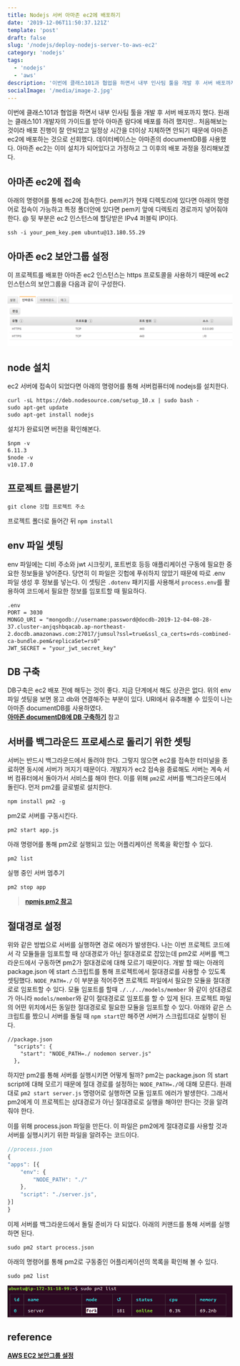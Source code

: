 ```yaml
---
title: Nodejs 서버 아마존 ec2에 배포하기
date: '2019-12-06T11:50:37.121Z'
template: 'post'
draft: false
slug: '/nodejs/deploy-nodejs-server-to-aws-ec2'
category: 'nodejs'
tags:
  - 'nodejs'
  - 'aws'
description: '이번에 클래스101과 협업을 하면서 내부 인사팀 툴을 개발 후 서버 배포까지 했다. 원래는 클래스101 개발자의 가이드를 받아 아마존 람다에 배포를 하려 했지만.. 처음해보는 것이라 배포 진행이 잘 안되었고 일정상 시간을 더이상 지체하면 안되기 때문에 아마존 ec2에 배포하는 것으로 선회했다. 데이터베이스는 아마존의 documentDB를 사용했다. 배포 과정을 정리해보겠다. 아마존 ec2는 이미 설치가 되어있다고 가정한다....'
socialImage: '/media/image-2.jpg'
---
```


이번에 클래스101과 협업을 하면서 내부 인사팀 툴을 개발 후 서버 배포까지 했다. 원래는 클래스101 개발자의 가이드를 받아 아마존 람다에 배포를 하려 했지만.. 처음해보는 것이라 배포 진행이 잘 안되었고 일정상 시간을 더이상 지체하면 안되기 때문에 아마존 ec2에 배포하는 것으로 선회했다. 데이터베이스는 아마존의 documentDB를 사용했다. 아마존 ec2는 이미 설치가 되어있다고 가정하고 그 이후의 배포 과정을 정리해보겠다.

## 아마존 ec2에 접속

아래의 명령어를 통해 ec2에 접속한다. pem키가 현재 디렉토리에 있다면 아래의 명령어로 접속이 가능하고 특정 폴더안에 있다면 pem키 앞에 디렉토리 경로까지 넣어줘야 한다. @ 뒷 부분은 ec2 인스턴스에 할당받은 IPv4 퍼블릭 IP이다.

```
ssh -i your_pem_key.pem ubuntu@13.180.55.29
```

## 아마존 ec2 보안그룹 설정

이 프로젝트를 배포한 아마존 ec2 인스턴스는 https 프로토콜을 사용하기 때문에 ec2 인스턴스의 보안그룹을 다음과 같이 구성한다.

![aws security group](/media/aws_security_group.png)

## node 설치

ec2 서버에 접속이 되었다면 아래의 명령어를 통해 서버컴퓨터에 nodejs를 설치한다.

```
curl -sL https://deb.nodesource.com/setup_10.x | sudo bash -
sudo apt-get update
sudo apt-get install nodejs
```

설치가 완료되면 버전을 확인해본다.

```
$npm -v
6.11.3
$node -v
v10.17.0
```

## 프로젝트 클론받기

```
git clone 깃헙 프로젝트 주소
```

프로젝트 폴더로 들어간 뒤 `npm install`

## env 파일 셋팅

env 파일에는 디비 주소와 jwt 시크릿키, 포트번호 등등 애플리케이션 구동에 필요한 중요한 정보들을 넣어준다. 당연히 이 파일은 깃헙에 푸쉬하지 않았기 때문에 따로 .env 파일 생성 후 정보를 넣는다. 이 셋팅은 `.dotenv` 패키지를 사용해서 `process.env`를 활용하여 코드에서 필요한 정보를 임포트할 때 필요하다.

```
.env
PORT = 3030
MONGO_URI = "mongodb://username:password@docdb-2019-12-04-08-28-37.cluster-anjqshbqacab.ap-northeast-2.docdb.amazonaws.com:27017/jumsul?ssl=true&ssl_ca_certs=rds-combined-ca-bundle.pem&replicaSet=rs0"
JWT_SECRET = "your_jwt_secret_key"
```

## DB 구축

DB구축은 ec2 배포 전에 해두는 것이 좋다. 지금 단계에서 해도 상관은 없다. 위의 env파일 셋팅을 보면 몽고 db와 연결해주는 부분이 있다. URI에서 유추해볼 수 있듯이 나는 아마존 documentDB를 사용하였다.<br>
**[아마존 documentDB에 DB 구축하기](https://saegeullee.github.io/nodejs/amazon-documentdb)** 참고

## 서버를 백그라운드 프로세스로 돌리기 위한 셋팅

서버는 반드시 백그라운드에서 돌려야 한다. 그렇지 않으면 ec2를 접속한 터미널을 종료하면 동시에 서버가 꺼지기 때문이다. 개발자가 ec2 접속을 종료해도 서버는 계속 서버 컴퓨터에서 돌아가서 서비스를 해야 한다. 이를 위해 `pm2`로 서버를 백그라운드에서 돌린다. 먼저 pm2를 글로벌로 설치한다.

```
npm install pm2 -g
```

pm2로 서버를 구동시킨다.

```
pm2 start app.js
```

아래 명령어를 통해 pm2로 실행되고 있는 어플리케이션 목록을 확인할 수 있다.

```
pm2 list
```

실행 중인 서버 멈추기

```
pm2 stop app
```

> **[npmjs pm2 참고](https://www.npmjs.com/package/pm2)**

## 절대경로 설정

위와 같은 방법으로 서버를 실행하면 경로 에러가 발생한다. 나는 이번 프로젝트 코드에서 각 모듈들을 임포트할 때 상대경로가 아닌 절대경로로 잡았는데 pm2로 서버를 백그라운드에서 구동하면 pm2가 절대경로에 대해 모르기 때문이다. 개발 할 때는 아래의 package.json 에 start 스크립트를 통해 프로젝트에서 절대경로를 사용할 수 있도록 셋팅했다. `NODE_PATH=./` 이 부분을 적어주면 프로젝트 파일에서 필요한 모듈을 절대경로로 임포트할 수 있다. 모듈 임포트를 할때 `./../../models/member` 와 같이 상대경로가 아니라 `models/member`와 같이 절대경로로 임포트를 할 수 있게 된다. 프로젝트 파일의 어떤 위치에서든 동일한 절대경로로 필요한 모듈을 임포트할 수 있다. 아래와 같은 스크립트를 짰으니 서버를 돌릴 때 `npm start`만 해주면 서버가 스크립트대로 실행이 된다.

```
//package.json
  "scripts": {
    "start": "NODE_PATH=./ nodemon server.js"
  },
```

하지만 pm2를 통해 서버를 실행시키면 어떻게 될까? pm2는 package.json 의 start script에 대해 모르기 때문에 절대 경로를 설정하는 `NODE_PATH=./`에 대해 모른다. 원래대로 `pm2 start server.js` 명령어로 실행하면 모듈 임포트 에러가 발생한다. 그래서 pm2에게 이 프로젝트는 상대경로가 아닌 절대경로로 실행을 해야만 한다는 것을 알려줘야 한다.

이를 위해 process.json 파일을 만든다. 이 파일은 pm2에게 절대경로를 사용할 것과 서버를 실행시키기 위한 파일을 알려주는 코드이다.

```javascript
//process.json
{
"apps": [{
    "env": {
        "NODE_PATH": "./"
    },
    "script": "./server.js",
}]
}
```

이제 서버를 백그라운드에서 돌릴 준비가 다 되었다. 아래의 커맨드를 통해 서버를 실행하면 된다.

```
sudo pm2 start process.json
```

아래의 명령어를 통해 pm2로 구동중인 어플리케이션의 목록을 확인해 볼 수 있다.

```
sudo pm2 list
```

![aws deploy](/media/aws-deploy.png)

## reference

**[AWS EC2 보안그룹 설정](https://zamezzz.tistory.com/301)**
